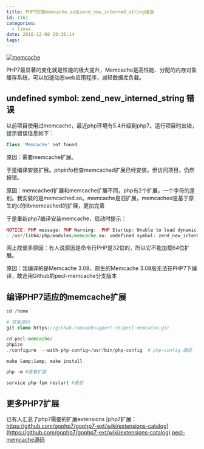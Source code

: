 ```yaml
---
title: PHP7安装memcache.so及zend_new_interned_string错误
id: 1161
categories:
  - linux
date: 2016-12-08 19:36:14
tags:
---
```


[![memcache](/images/2016/12/memcache.png)](/images/2016/12/memcache.png)

PHP7最显著的变化就是性能的极大提升，Memcache是高性能、分配的内存对象缓存系统，可以加速动态web应用程序，减轻数据库负载。

## undefined symbol: zend_new_interned_string 错误

以前项目使用过memcache，最近php环境有5.4升级到php7。运行项目时出错，提示错误信息如下：
```php
Class 'Memcache' not found
```
原因：需要memcache扩展。

于是编译安装扩展。phpinfo检查memcached扩展已经安装。但访问项目，仍然报错。

原因：memcached扩展和memcache扩展不同，php有2个扩展，一个字母的差别。我安装的是memcached.so。memcache是旧扩展，memcached是基于原生的c的libmemcached的扩展，更加完善

于是重新php7编译安装memcache，启动时提示：
```php
NOTICE: PHP message: PHP Warning:  PHP Startup: Unable to load dynamic library '/usr/lib64/php/modules/memcache.so' 
- /usr/lib64/php/modules/memcache.so: undefined symbol: zend_new_interned_string in Unknown on line 0
```
网上找很多原因：有人说原因是命令行PHP是32位的，所以它不能加载64位扩展。

原因：我编译的是Memcache 3.08，原生的Memcache 3.08版无法在PHP7下编译，故选用Github的pecl-memcache分支版本

## 编译PHP7适应的memcache扩展

```php
cd /home

# 获取源码
git clone https://github.com/websupport-sk/pecl-memcache.git

cd pecl-memcache/
phpize
./configure  --with-php-config=/usr/bin/php-config  # php-config 路径

make &amp;&amp; make install

php -m #查看扩展

service php-fpm restart #重启

```

## 更多PHP7扩展

已有人汇总了php7需要的扩展extensions
[php7扩展：https://github.com/gophp7/gophp7-ext/wiki/extensions-catalog](https://github.com/gophp7/gophp7-ext/wiki/extensions-catalog)
[pecl-memcache源码](https://github.com/websupport-sk/pecl-memcache/)